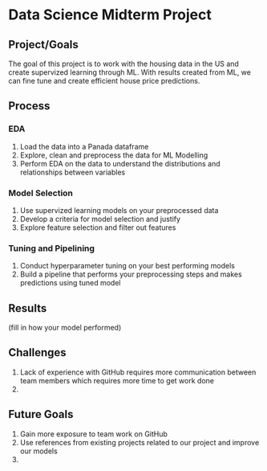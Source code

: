 # Data Science Midterm Project

## Project/Goals
The goal of this project is to work with the housing data in the US and create supervized learning through ML. With results created from ML, we can fine tune and create efficient house price predictions.

## Process
### EDA
1. Load the data into a Panada dataframe
2. Explore, clean and preprocess the data for ML Modelling
3. Perform EDA on the data to understand the distributions and relationships between variables
   
### Model Selection
1. Use supervized learning models on your preprocessed data
2. Develop a criteria for model selection and justify
3. Explore feature selection and filter out features
   
### Tuning and Pipelining
1. Conduct hyperparameter tuning on your best performing models
2. Build a pipeline that performs your preprocessing steps and makes predictions using tuned model 

## Results
(fill in how your model performed)

## Challenges 
1. Lack of experience with GitHub requires more communication between team members which requires more time to get work done
2. 

## Future Goals
1. Gain more exposure to team work on GitHub
2. Use references from existing projects related to our project and improve our models
3. 
